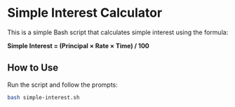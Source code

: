 # Simple Interest Calculator

This is a simple Bash script that calculates simple interest using the formula:

**Simple Interest = (Principal × Rate × Time) / 100**

## How to Use

Run the script and follow the prompts:
```bash
bash simple-interest.sh
